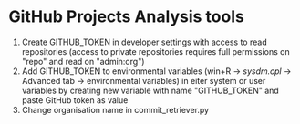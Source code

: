 # GitHub Projects Analysis tools
1. Create GITHUB_TOKEN in developer settings with access to read repositories (access to private repositories requires full permissions on "repo" and read on "admin:org")
2. Add GITHUB_TOKEN to environmental variables (win+R -> _sysdm.cpl_ -> Advanced tab -> environmental variables) in eiter system or user variables by creating new variable with name "GITHUB_TOKEN" and paste GitHub token as value
3. Change organisation name in commit_retriever.py 